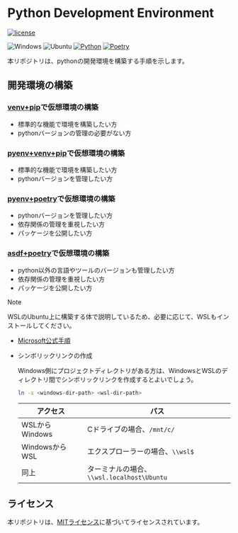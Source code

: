<!--
    README
 -->

# Python Development Environment

[![license](https://img.shields.io/github/license/r-dev95/env-python)](./LICENSE)

![Windows](https://custom-icon-badges.herokuapp.com/badge/Windows-blue.svg?labelColor=d3d3d3&logo=windows)
![Ubuntu](https://custom-icon-badges.herokuapp.com/badge/Ubuntu-dd4814.svg?labelColor=d3d3d3&logo=ubuntu)
[![Python](https://img.shields.io/badge/Python-3776AB.svg?labelColor=d3d3d3&logo=python)](https://github.com/python)
[![Poetry](https://img.shields.io/endpoint?url=https://python-poetry.org/badge/v0.json)](https://python-poetry.org/)

本リポジトリは、pythonの開発環境を構築する手順を示します。

## 開発環境の構築

### [venv+pip](docs/build_venv_pip.md)で仮想環境の構築

* 標準的な機能で環境を構築したい方
* pythonバージョンの管理の必要がない方

### [pyenv+venv+pip](docs/build_pyenv_venv_pip.md)で仮想環境の構築

* 標準的な機能で環境を構築したい方
* pythonバージョンを管理したい方

### [pyenv+poetry](docs/build_pyenv_poetry.md)で仮想環境の構築

* pythonバージョンを管理したい方
* 依存関係の管理を重視したい方
* パッケージを公開したい方

### [asdf+poetry](docs/build_asdf_poetry.md)で仮想環境の構築

* python以外の言語やツールのバージョンも管理したい方
* 依存関係の管理を重視したい方
* パッケージを公開したい方

> [!Note]
> WSLのUbuntu上に構築する体で説明しているため、必要に応じて、WSLもインストールしてください。
>
> * [Microsoft公式手順](https://learn.microsoft.com/ja-jp/windows/wsl/install)
> * シンボリックリンクの作成
>
>   Windows側にプロジェクトディレクトリがある方は、WindowsとWSLのディレクトリ間でシンボリックリンクを作成するとよいでしょう。
>
>   ``` bash
>   ln -s <windows-dir-path> <wsl-dir-path>
>   ```
>
>   |アクセス      |パス                                      |
>   | ------------ | ---------------------------------------- |
>   |WSLからWindows|Cドライブの場合、`/mnt/c/`                |
>   |WindowsからWSL|エクスプローラーの場合、`\\wsl$`          |
>   |同上          |ターミナルの場合、`\\wsl.localhost\Ubuntu`|

## ライセンス

本リポジトリは、[MITライセンス](LICENSE)に基づいてライセンスされています。
